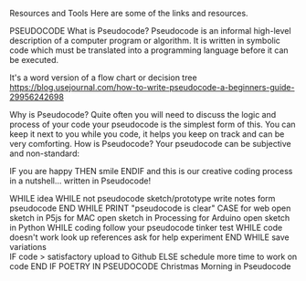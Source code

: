 Resources and Tools
Here are some of the links and resources.

PSEUDOCODE
What is Pseudocode?
Pseudocode is an informal high-level description of a computer program or algorithm. It is written in symbolic code which must be translated into a programming language before it can be executed.

It's a word version of a flow chart or decision tree https://blog.usejournal.com/how-to-write-pseudocode-a-beginners-guide-29956242698

Why is Pseudocode?
Quite often you will need to discuss the logic and process of your code your pseudocode is the simplest form of this.
You can keep it next to you while you code, it helps you keep on track and can be very comforting.
How is Pseudocode?
Your pseudocode can be subjective and non-standard:

IF you are happy
   THEN smile
ENDIF
and this is our creative coding process in a nutshell... written in Pseudocode!

WHILE idea
  WHILE not pseudocode
    sketch/prototype
    write notes
    form pseudocode
  END WHILE
  PRINT "pseudocode is clear"
  CASE
    for web
        open sketch in P5js
     for MAC
        open sketch in Processing
     for Arduino
         open sketch in Python
  WHILE coding
    follow your pseudocode
    tinker
    test
    WHILE code doesn't work 
       look up references
       ask for help
       experiment
    END WHILE
    save variations  
  IF code > satisfactory
     upload to Github
  ELSE 
     schedule more time to work on code
  END IF 
POETRY IN PSEUDOCODE
Christmas Morning in Pseudocode
